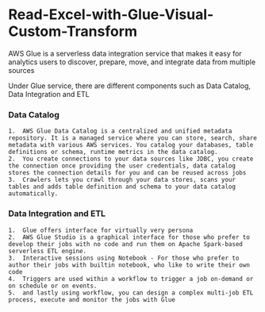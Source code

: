 # Read-Excel-with-Glue-Visual-Custom-Transform

AWS Glue is a serverless data integration service that makes it easy for analytics users to discover, prepare, move, and integrate data from multiple sources

Under Glue service, there are different components such as Data Catalog, Data Integration and ETL

### Data Catalog
	1.	AWS Glue Data Catalog is a centralized and unified metadata repository. It is a managed service where you can store, search, share metadata with various AWS services. You catalog your databases, table definitions or schema, runtime metrics in the data catalog.
	2.	You create connections to your data sources like JDBC, you create the connection once providing the user credentials, data catalog stores the connection details for you and can be reused across jobs
	3.	Crawlers lets you crawl through your data stores, scans your tables and adds table definition and schema to your data catalog automatically. 

### Data Integration and ETL
	1.	Glue offers interface for virtually very persona
	2.	AWS Glue Studio is a graphical interface for those who prefer to develop their jobs with no code and run them on Apache Spark-based serverless ETL engine. 
	3.	Interactive sessions using Notebook - For those who prefer to author their jobs with builtin notebook, who like to write their own code
	4.	Triggers are used within a workflow to trigger a job on-demand or on schedule or on events.
	5.	and lastly using workflow, you can design a complex multi-job ETL process, execute and monitor the jobs with Glue